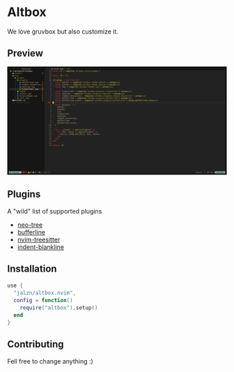 # Altbox

We love gruvbox but also customize it.

## Preview
![](images/preview.png)

## Plugins

A "wild" list of supported plugins

- [neo-tree](https://github.com/nvim-neo-tree/neo-tree.nvim)
- [bufferline](https://github.com/akinsho/bufferline.nvim)
- [nvim-treesitter](https://github.com/nvim-treesitter/nvim-treesitter)
- [indent-blankline](https://github.com/lukas-reineke/indent-blankline.nvim)

## Installation
```lua
use {
  "jalzn/altbox.nvim",
  config = function()
    require("altbox").setup()
  end
}
```

## Contributing

Fell free to change anything :)

